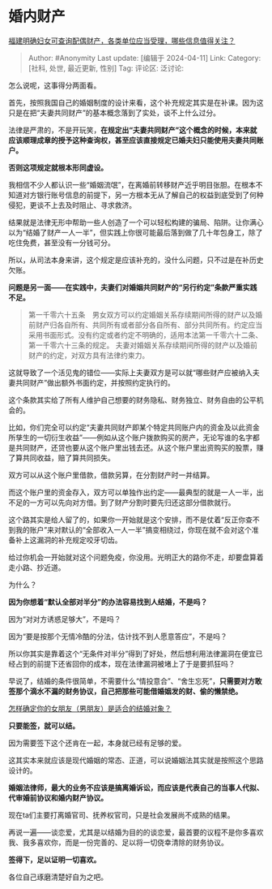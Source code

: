 # 婚内财产
[福建明确妇女可查询配偶财产，各类单位应当受理，哪些信息值得关注？](https://www.zhihu.com/question/652507587/answer/3461672281)

> Author: #Anonymity
> Last update: [编辑于 2024-04-11]
> Link:
> Category: [社科, 处世, 最近更新, 性别]
> Tag: 
> 评论区:
> 泛讨论:

怎么说呢，这事得分两面看。

首先，按照我国自己的婚姻制度的设计来看，这个补充规定其实是在补课。因为这只是在把“夫妻共同财产”的基本概念落到了实处，谈不上什么过分。

法律是严肃的，不是开玩笑，**在规定出“夫妻共同财产”这个概念的时候，本来就应该顺理成章的授予这种查询权，甚至应该直接规定已婚夫妇只能使用夫妻共同账户。**

**否则这项规定就根本形同虚设。**

我相信不少人都认识一些“婚姻流氓”，在离婚前转移财产近乎明目张胆。在根本不知道对方银行账号信息的前提下，另一方根本无从了解自己的权益到底受到了何种侵犯，更谈不上去及时阻止、寻求救济。

结果就是法律无形中帮助一些人创造了一个可以轻松构建的骗局、陷阱。让你满心以为“结婚了财产一人一半”，但实践上你很可能最后落到做了几十年包身工，除了吃住免费，甚至没有一分钱可分。

所以，从司法本身来讲，这个规定是应该补充的，没什么问题，只不过是在补历史欠账。

**问题是另一面——在实践中，夫妻们对婚姻共同财产的“另行约定”条款严重实践不足。**

> 第一千零六十五条　男女双方可以约定婚姻关系存续期间所得的财产以及婚前财产归各自所有、共同所有或者部分各自所有、部分共同所有。约定应当采用书面形式。没有约定或者约定不明确的，适用本法第一千零六十二条、第一千零六十三条的规定。
> 夫妻对婚姻关系存续期间所得的财产以及婚前财产的约定，对双方具有法律约束力。

这就导致了一个活见鬼的错位——实际上夫妻双方是可以就“哪些财产应被纳入夫妻共同财产”做出额外书面约定，并按照约定执行的。

这个条款其实给了所有人维护自己想要的财务隐私、财务独立、财务自由的公平机会的。

比如，你们完全可以约定“夫妻共同财产即某个特定共同账户内的资金及以此资金所孳生的一切衍生收益”——例如从这个账户拨款购买的房产，无论写谁的名字都是共同财产，还贷也要从这个账户里出钱去还。从这个账户里出资购买的股票，赚了算共同收益，赔了算共同损失。

双方可以从这个账户里借款，借款另算，在分割财产时一并结算。

而这个账户里的资金存入，双方可以单独作出约定——最典型的就是一人一半，出不足的一方可以先向对方借。到了财产分割时要先归还这部分借款就行。

这个路其实是给人留了的，如果你一开始就是这个安排，而不是仗着“反正你查不到我的账户”来对默认的“全部收入一人一半”搞变相绕过，你现在就不会对这个准备补上这漏洞的补充规定咬牙切齿。

给过你机会一开始就对这个问题免疫，你没用。光明正大的路你不走，却要盘算着走小路、抄近道。

为什么？

**因为你想着“默认全部对半分”的办法容易找到人结婚，不是吗？**

因为“对对方诱惑足够大”，不是吗？

因为“要是按那个无情冷酷的分法，估计找不到人愿意答应”，不是吗？

所以你其实是靠着这个“无条件对半分”得到了好处，然后想利用法律漏洞在便宜已经占到的前提下还省回你的成本，现在法律漏洞被堵上了于是要抓狂吗？

早说了，结婚的条件很简单，不需要什么“情投意合”、“舍生忘死”，**只需要对方敢签那个滴水不漏的财务协议，自己把那些可能借婚姻发的财、偷的懒禁绝。**

[怎样确定你的女朋友（男朋友）是适合的结婚对象？](https://www.zhihu.com/question/21778422/answer/684430223?utm_psn=1761617115281289216)

**只要能签，就可以结。**

因为需要签下这个还肯在一起，本身就已经有足够的爱。

这其实本来就应该是现代婚姻的常态、正道，可以说婚姻法其实就是按照这个思路设计的。

**婚姻法律师，最大的业务不应该是搞离婚诉讼，而应该是代表自己的当事人代拟、代审婚前协议和婚内财产协议。**

现在ta们主要打离婚官司、抚养权官司，只是社会发展尚不成熟的结果。

再说一遍——谈恋爱，尤其是以结婚为目的的谈恋爱，最首要的议程不是你多喜欢我、我多喜欢你，而是一份完善的、足以将一切侥幸清除的财务协议。

**签得下，足以证明一切喜欢。**

各位自己琢磨清楚好自为之吧。